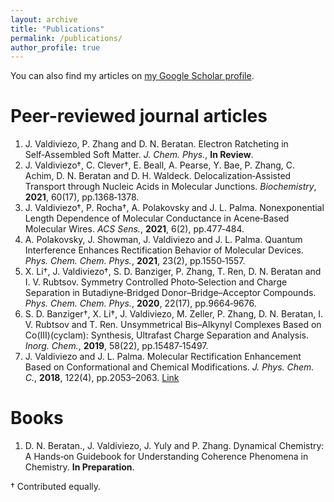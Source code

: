 ```yaml
---
layout: archive
title: "Publications"
permalink: /publications/
author_profile: true
---
```


<!---
{% if author.googlescholar %}
  You can also find my articles on <u><a href="{{author.googlescholar}}">my Google Scholar profile</a>.</u>
{% endif %}

{% include base_path %}

{% for post in site.publications reversed %}
  {% include archive-single.html %}
{% endfor %}
-->

<p>You can also find my articles on <a href="https://scholar.google.com/citations?hl=en&user=SfdJnEgAAAAJ">my Google Scholar profile</a>.</p>


Peer-reviewed journal articles
======
1. J. Valdiviezo, P. Zhang and D. N. Beratan. Electron Ratcheting in Self‑Assembled Soft Matter. *J. Chem. Phys.*, **In Review**.
2. J. Valdiviezo†, C. Clever†, E. Beall, A. Pearse, Y. Bae, P. Zhang, C. Achim, D. N. Beratan and D. H. Waldeck. Delocalization‑Assisted Transport
through Nucleic Acids in Molecular Junctions. *Biochemistry*, **2021**, 60(17), pp.1368‑1378.
3. J. Valdiviezo†, P. Rocha†, A. Polakovsky and J. L. Palma. Nonexponential Length Dependence of Molecular Conductance in Acene‑Based Molecular Wires. *ACS Sens.*, **2021**, 6(2), pp.477‑484.
4. A. Polakovsky, J. Showman, J. Valdiviezo and J. L. Palma. Quantum Interference Enhances Rectification Behavior of Molecular Devices. *Phys.
Chem. Chem. Phys.*, **2021**, 23(2), pp.1550‑1557.
5. X. Li†, J. Valdiviezo†, S. D. Banziger, P. Zhang, T. Ren, D. N. Beratan and I. V. Rubtsov. Symmetry Controlled Photo‑Selection and Charge Separation
in Butadiyne‑Bridged Donor–Bridge–Acceptor Compounds. *Phys. Chem. Chem. Phys.*, **2020**, 22(17), pp.9664‑9676.
6. S. D. Banziger†, X. Li†, J. Valdiviezo, M. Zeller, P. Zhang, D. N. Beratan, I. V. Rubtsov and T. Ren. Unsymmetrical Bis–Alkynyl Complexes Based on
Co(III)(cyclam): Synthesis, Ultrafast Charge Separation and Analysis. *Inorg. Chem.*, **2019**, 58(22), pp.15487‑15497.
7. J. Valdiviezo and J. L. Palma. Molecular Rectification Enhancement Based on Conformational and Chemical Modifications. *J. Phys. Chem. C.*,
**2018**, 122(4), pp.2053–2063. [Link](https://doi.org/10.1021/acs.jpcc.7b12780 "DOI: 10.1021/acs.jpcc.7b12780")

Books
======
1. D. N. Beratan., J. Valdiviezo, J. Yuly and P. Zhang. Dynamical Chemistry: A Hands‑on Guidebook for Understanding Coherence Phenomena in
Chemistry. **In Preparation**.

† Contributed equally.

